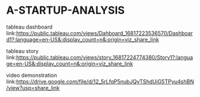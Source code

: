 # A-STARTUP-ANALYSIS

tableau dashboard link:https://public.tableau.com/views/Dahboard_16817223536570/Dashboard1?:language=en-US&:display_count=n&:origin=viz_share_link

tableau story link:https://public.tableau.com/views/story_16817224774380/Story1?:language=en-US&:display_count=n&:origin=viz_share_link

video demonstration link:https://drive.google.com/file/d/12_5rLfqP5nubJQyTShdUiG5TPyu4shBN/view?usp=share_link
